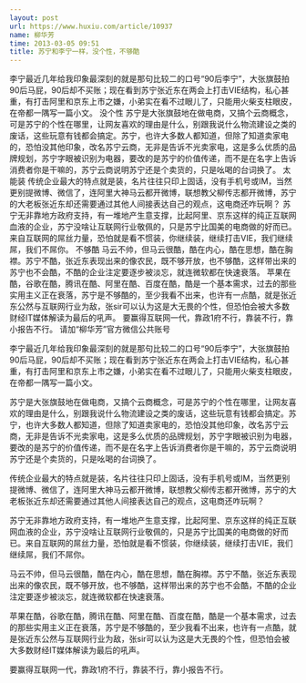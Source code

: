 ```yaml
---
layout: post
url: https://www.huxiu.com/article/10937
name: 柳华芳
time: 2013-03-05 09:51
title: 苏宁和李宁一样，没个性，不够酷
---
```

李宁最近几年给我印象最深刻的就是那句比较二的口号“90后李宁”，大张旗鼓拍90后马屁，90后却不买账；现在看到苏宁张近东在两会上打击VIE结构，私心甚重，有打击阿里和京东上市之嫌，小弟实在看不过眼儿了，只能用火柴支柱眼皮，在帝都一隅写一篇小文。 没个性 苏宁是大张旗鼓地在做电商，又搞个云商概念，可是苏宁的个性在哪里，让网友喜欢的理由是什么，别跟我说什么物流建设之类的废话，这些玩意有钱都会搞定。苏宁，也许大多数人都知道，但除了知道卖家电的，恐怕没其他印象，改名苏宁云商，无非是告诉不光卖家电，这是多么优质的品牌规划，苏宁字眼被识别为电器，要改的是苏宁的价值传递，而不是在名字上告诉消费者你是干嘛的，苏宁云商说明苏宁还是个卖货的，只是吆喝的台词换了。 太能装 传统企业最大的特点就是装，名片往往只印上固话，没有手机号或IM，当然更别提微博、微信了，连阿里大神马云都开微博，联想教父柳传志都开微博，苏宁的大老板张近东却还需要通过其他人间接表达自己的观点，这电商还咋玩啊？ 苏宁无非靠地方政府支持，有一堆地产生意支撑，比起阿里、京东这样的纯正互联网血液的企业，苏宁没啥让互联网行业敬佩的，只是苏宁比国美的电商做的好而已。来自互联网的屌丝力量，恐怕就是看不惯装，你继续装，继续打击VIE，我们继续屌，我们不屌你。 不够酷 马云不帅，但马云很酷，酷在内心，酷在思想，酷在胸襟。苏宁不酷，张近东表现出来的像农民，既不够开放，也不够酷，这样带出来的苏宁也不会酷，不酷的企业注定要逐步被淡忘，就连微软都在快速衰落。 苹果在酷，谷歌在酷，腾讯在酷、阿里在酷、百度在酷，酷是一个基本需求，过去的那些实用主义正在衰落，苏宁是不够酷的，至少我看不出来，也许有一点酷，就是张近东公然与互联网行业为敌，张sir可以认为这是大无畏的个性，但恐怕会被大多数财经IT媒体解读为最后的吼声。 要赢得互联网一代，靠政1府不行，靠装不行，靠小报告不行。 请加“柳华芳”官方微信公共账号

李宁最近几年给我印象最深刻的就是那句比较二的口号“90后李宁”，大张旗鼓拍90后马屁，90后却不买账；现在看到苏宁张近东在两会上打击VIE结构，私心甚重，有打击阿里和京东上市之嫌，小弟实在看不过眼儿了，只能用火柴支柱眼皮，在帝都一隅写一篇小文。

苏宁是大张旗鼓地在做电商，又搞个云商概念，可是苏宁的个性在哪里，让网友喜欢的理由是什么，别跟我说什么物流建设之类的废话，这些玩意有钱都会搞定。苏宁，也许大多数人都知道，但除了知道卖家电的，恐怕没其他印象，改名苏宁云商，无非是告诉不光卖家电，这是多么优质的品牌规划，苏宁字眼被识别为电器，要改的是苏宁的价值传递，而不是在名字上告诉消费者你是干嘛的，苏宁云商说明苏宁还是个卖货的，只是吆喝的台词换了。

传统企业最大的特点就是装，名片往往只印上固话，没有手机号或IM，当然更别提微博、微信了，连阿里大神马云都开微博，联想教父柳传志都开微博，苏宁的大老板张近东却还需要通过其他人间接表达自己的观点，这电商还咋玩啊？

苏宁无非靠地方政府支持，有一堆地产生意支撑，比起阿里、京东这样的纯正互联网血液的企业，苏宁没啥让互联网行业敬佩的，只是苏宁比国美的电商做的好而已。来自互联网的屌丝力量，恐怕就是看不惯装，你继续装，继续打击VIE，我们继续屌，我们不屌你。

马云不帅，但马云很酷，酷在内心，酷在思想，酷在胸襟。苏宁不酷，张近东表现出来的像农民，既不够开放，也不够酷，这样带出来的苏宁也不会酷，不酷的企业注定要逐步被淡忘，就连微软都在快速衰落。

苹果在酷，谷歌在酷，腾讯在酷、阿里在酷、百度在酷，酷是一个基本需求，过去的那些实用主义正在衰落，苏宁是不够酷的，至少我看不出来，也许有一点酷，就是张近东公然与互联网行业为敌，张sir可以认为这是大无畏的个性，但恐怕会被大多数财经IT媒体解读为最后的吼声。

要赢得互联网一代，靠政1府不行，靠装不行，靠小报告不行。

